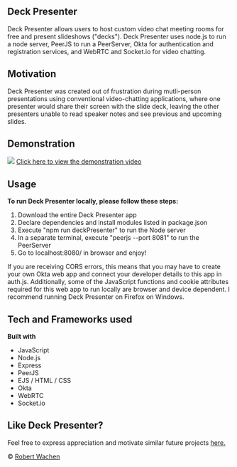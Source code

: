 ## Deck Presenter
Deck Presenter allows users to host custom video chat meeting rooms for free and present slideshows ("decks"). Deck Presenter uses node.js to run a node server, PeerJS to run a PeerServer, Okta for authentication and registration services, and WebRTC and Socket.io for video chatting.

## Motivation
Deck Presenter was created out of frustration during mutli-person presentations using conventional video-chatting applications, where one presenter would share their screen with the slide deck, leaving the other presenters unable to read speaker notes and see previous and upcoming slides.

## Demonstration
[![](http://img.youtube.com/vi/jQhLaemeP-A/0.jpg)](http://www.youtube.com/watch?v=jQhLaemeP-A "")
[Click here to view the demonstration video](https://www.youtube.com/watch?v=jQhLaemeP-A)

## Usage
<b>To run Deck Presenter locally, please follow these steps:</b>
1. Download the entire Deck Presenter app
2. Declare dependencies and install modules listed in package.json
3. Execute "npm run deckPresenter" to run the Node server
4. In a separate terminal, execute "peerjs --port 8081" to run the PeerServer
5. Go to localhost:8080/ in browser and enjoy!

If you are receiving CORS errors, this means that you may have to create your own Okta web app and connect your developer details to this app in auth.js. Additionally, some of the JavaScript functions and cookie attributes required for this web app to run locally are browser and device dependent. I recommend running Deck Presenter on Firefox on Windows.

## Tech and Frameworks used
<b>Built with</b>
- JavaScript
- Node.js
- Express
- PeerJS
- EJS / HTML / CSS
- Okta
- WebRTC
- Socket.io

## Like Deck Presenter?
Feel free to express appreciation and motivate similar future projects [here.](https://paypal.me/robertwachen)

© [Robert Wachen](https://github.com/robertwachen/)